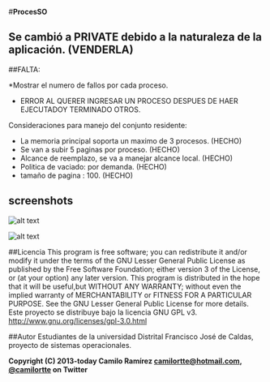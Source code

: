 #**ProcesSO**

## Se cambió a PRIVATE debido a la naturaleza de la aplicación. (VENDERLA)

##FALTA:

*Mostrar el numero de fallos por cada proceso.
* ERROR AL QUERER INGRESAR UN PROCESO DESPUES DE HAER EJECUTADOY TERMINADO OTROS.


Consideraciones para manejo del conjunto residente:
* La memoria principal soporta un maximo de 3 procesos. (HECHO)
* Se van a subir 5 paginas por proceso. (HECHO)
* Alcance de reemplazo, se va a manejar alcance local. (HECHO)
* Politica de vaciado: por demanda. (HECHO)
* tamaño de pagina : 100. (HECHO)

## screenshots

![alt text](http://i.imgur.com/fOom0JP.png "Inicio con procesos")


![alt text](http://i.imgur.com/fUo6DOK.png "Visualización memoria")


##Licencia
This program is free software; you can redistribute it and/or modify it under the terms of the GNU Lesser General Public License as published by the Free Software Foundation; either version 3 of the License, or (at your option) any later version. This program is distributed in the hope that it will be useful,but WITHOUT ANY WARRANTY; without even the implied warranty of MERCHANTABILITY or FITNESS FOR A PARTICULAR PURPOSE.  See the GNU Lesser General Public License for more details.
Este proyecto se distribuye bajo la licencia GNU GPL v3. http://www.gnu.org/licenses/gpl-3.0.html

##Autor
Estudiantes de la universidad Distrital Francisco José de Caldas, proyecto de sistemas operacionales.

**Copyright (C) 2013-today Camilo Ramírez camilortte@hotmail.com, [@camilortte](https://twitter.com/camilortte) on Twitter**





